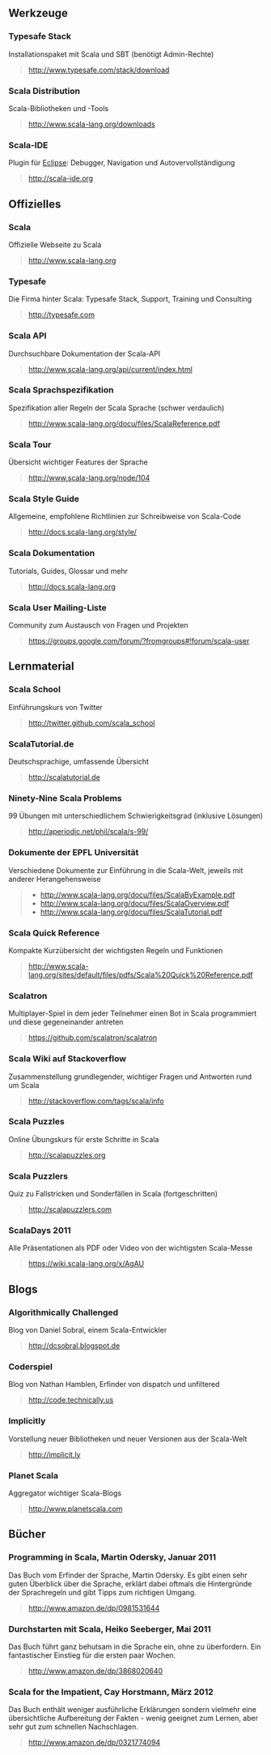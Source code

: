 ## Werkzeuge

### Typesafe Stack
Installationspaket mit Scala und SBT (benötigt Admin-Rechte)

> <http://www.typesafe.com/stack/download>

### Scala Distribution
Scala-Bibliotheken und -Tools

> <http://www.scala-lang.org/downloads>

### Scala-IDE
Plugin für [Eclipse](http://eclipse.org/): Debugger, Navigation und Autovervollständigung

> <http://scala-ide.org>


## Offizielles

### Scala
Offizielle Webseite zu Scala

> <http://www.scala-lang.org>

### Typesafe
Die Firma hinter Scala: Typesafe Stack, Support, Training und Consulting

> <http://typesafe.com>

### Scala API
Durchsuchbare Dokumentation der Scala-API

> <http://www.scala-lang.org/api/current/index.html>

### Scala Sprachspezifikation
Spezifikation aller Regeln der Scala Sprache (schwer verdaulich)

> <http://www.scala-lang.org/docu/files/ScalaReference.pdf>

### Scala Tour
Übersicht wichtiger Features der Sprache

> <http://www.scala-lang.org/node/104>

### Scala Style Guide
Allgemeine, empfohlene Richtlinien zur Schreibweise von Scala-Code

> <http://docs.scala-lang.org/style/>

### Scala Dokumentation
Tutorials, Guides, Glossar und mehr

> <http://docs.scala-lang.org>

### Scala User Mailing-Liste
Community zum Austausch von Fragen und Projekten

> <https://groups.google.com/forum/?fromgroups#!forum/scala-user>


## Lernmaterial

### Scala School
Einführungskurs von Twitter

> <http://twitter.github.com/scala_school>

### ScalaTutorial.de
Deutschsprachige, umfassende Übersicht

> <http://scalatutorial.de>

### Ninety-Nine Scala Problems
99 Übungen mit unterschiedlichem Schwierigkeitsgrad (inklusive Lösungen)

> <http://aperiodic.net/phil/scala/s-99/>

### Dokumente der EPFL Universität
Verschiedene Dokumente zur Einführung in die Scala-Welt, jeweils mit anderer Herangehensweise

> * <http://www.scala-lang.org/docu/files/ScalaByExample.pdf>
> * <http://www.scala-lang.org/docu/files/ScalaOverview.pdf>
> * <http://www.scala-lang.org/docu/files/ScalaTutorial.pdf>

### Scala Quick Reference
Kompakte Kurzübersicht der wichtigsten Regeln und Funktionen

> <http://www.scala-lang.org/sites/default/files/pdfs/Scala%20Quick%20Reference.pdf>

### Scalatron
Multiplayer-Spiel in dem jeder Teilnehmer einen Bot in Scala programmiert und diese gegeneinander antreten

> <https://github.com/scalatron/scalatron>

### Scala Wiki auf Stackoverflow
Zusammenstellung grundlegender, wichtiger Fragen und Antworten rund um Scala

> <http://stackoverflow.com/tags/scala/info>

### Scala Puzzles
Online Übungskurs für erste Schritte in Scala

> <http://scalapuzzles.org>

### Scala Puzzlers
Quiz zu Fallstricken und Sonderfällen in Scala (fortgeschritten)

> <http://scalapuzzlers.com>

### ScalaDays 2011
Alle Präsentationen als PDF oder Video von der wichtigsten Scala-Messe

> <https://wiki.scala-lang.org/x/AgAU>


## Blogs

### Algorithmically Challenged
Blog von Daniel Sobral, einem Scala-Entwickler

> <http://dcsobral.blogspot.de>

### Coderspiel
Blog von Nathan Hamblen, Erfinder von dispatch und unfiltered

> <http://code.technically.us>

### Implicitly
Vorstellung neuer Bibliotheken und neuer Versionen aus der Scala-Welt

> <http://implicit.ly>

### Planet Scala
Aggregator wichtiger Scala-Blogs

> <http://www.planetscala.com>


## Bücher

### Programming in Scala, Martin Odersky, Januar 2011
Das Buch vom Erfinder der Sprache, Martin Odersky. Es gibt einen sehr guten Überblick über die Sprache, erklärt dabei oftmals die Hintergründe der Sprachregeln und gibt Tipps zum richtigen Umgang.

> <http://www.amazon.de/dp/0981531644>

### Durchstarten mit Scala, Heiko Seeberger, Mai 2011
Das Buch führt ganz behutsam in die Sprache ein, ohne zu überfordern. Ein fantastischer Einstieg für die ersten paar Wochen.

> <http://www.amazon.de/dp/3868020640>

### Scala for the Impatient, Cay Horstmann, März 2012
Das Buch enthält weniger ausführliche Erklärungen sondern vielmehr eine übersichtliche Aufbereitung der Fakten - wenig geeignet zum Lernen, aber sehr gut zum schnellen Nachschlagen.

> <http://www.amazon.de/dp/0321774094>
